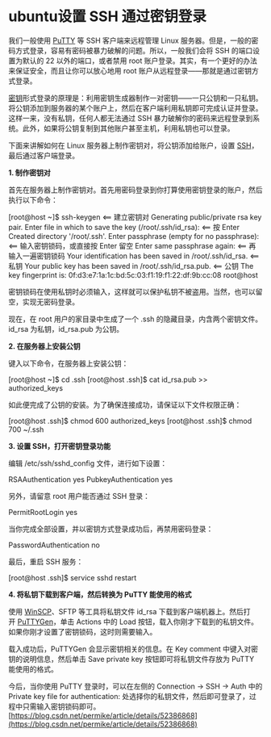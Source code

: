 # ubuntu设置 SSH 通过密钥登录
我们一般使用 [PuTTY](https://so.csdn.net/so/search?q=PuTTY&spm=1001.2101.3001.7020) 等 SSH 客户端来远程管理 Linux 服务器。但是，一般的密码方式登录，容易有密码被暴力破解的问题。所以，一般我们会将 SSH 的端口设置为默认的 22 以外的端口，或者禁用 root 账户登录。其实，有一个更好的办法来保证安全，而且让你可以放心地用 root 账户从远程登录——那就是通过密钥方式登录。

[密钥](https://so.csdn.net/so/search?q=%E5%AF%86%E9%92%A5&spm=1001.2101.3001.7020)形式登录的原理是：利用密钥生成器制作一对密钥——一只公钥和一只私钥。将公钥添加到服务器的某个账户上，然后在客户端利用私钥即可完成认证并登录。这样一来，没有私钥，任何人都无法通过 SSH 暴力破解你的密码来远程登录到系统。此外，如果将公钥复制到其他账户甚至主机，利用私钥也可以登录。

下面来讲解如何在 Linux 服务器上制作密钥对，将公钥添加给账户，设置 [SSH](https://so.csdn.net/so/search?q=SSH&spm=1001.2101.3001.7020)，最后通过客户端登录。

**1. 制作密钥对**

首先在服务器上制作密钥对。首先用密码登录到你打算使用密钥登录的账户，然后执行以下命令：

\[root@host ~]$ ssh-keygen  &lt;== 建立密钥对
Generating public/private rsa key pair.
Enter file in which to save the key (/root/.ssh/id_rsa): &lt;== 按 Enter
Created directory '/root/.ssh'.
Enter passphrase (empty for no passphrase): &lt;== 输入密钥锁码，或直接按 Enter 留空
Enter same passphrase again: &lt;== 再输入一遍密钥锁码
Your identification has been saved in /root/.ssh/id_rsa. &lt;== 私钥
Your public key has been saved in /root/.ssh/id_rsa.pub. &lt;== 公钥
The key fingerprint is:
0f:d3:e7:1a:1c:bd:5c:03:f1:19:f1:22:df:9b:cc:08 root@host

密钥锁码在使用私钥时必须输入，这样就可以保护私钥不被盗用。当然，也可以留空，实现无密码登录。

现在，在 root 用户的家目录中生成了一个 .ssh 的隐藏目录，内含两个密钥文件。id_rsa 为私钥，id_rsa.pub 为公钥。

**2. 在服务器上安装公钥**

键入以下命令，在服务器上安装公钥：

\[root@host ~]$ cd .ssh
\[root@host .ssh]$ cat id_rsa.pub >> authorized_keys

如此便完成了公钥的安装。为了确保连接成功，请保证以下文件权限正确：

\[root@host .ssh]$ chmod 600 authorized_keys
\[root@host .ssh]$ chmod 700 ~/.ssh

**3. 设置 SSH，打开密钥登录功能**

编辑 /etc/ssh/sshd_config 文件，进行如下设置：

RSAAuthentication yes
PubkeyAuthentication yes

另外，请留意 root 用户能否通过 SSH 登录：

PermitRootLogin yes

当你完成全部设置，并以密钥方式登录成功后，再禁用密码登录：

PasswordAuthentication no

最后，重启 SSH 服务：

\[root@host .ssh]$ service sshd restart

**4. 将私钥下载到客户端，然后转换为 PuTTY 能使用的格式**

使用 [WinSCP](http://winscp.net/eng/docs/lang:chs "下载这个软件")、SFTP 等工具将私钥文件 id_rsa 下载到客户端机器上。然后打开 [PuTTYGen](http://winscp.net/eng/download.php#keytools "下载这个软件")，单击 Actions 中的 Load 按钮，载入你刚才下载到的私钥文件。如果你刚才设置了密钥锁码，这时则需要输入。

载入成功后，PuTTYGen 会显示密钥相关的信息。在 Key comment 中键入对密钥的说明信息，然后单击 Save private key 按钮即可将私钥文件存放为 PuTTY 能使用的格式。

今后，当你使用 PuTTY 登录时，可以在左侧的 Connection -> SSH -> Auth 中的 Private key file for authentication: 处选择你的私钥文件，然后即可登录了，过程中只需输入密钥锁码即可。 
 [https://blog.csdn.net/permike/article/details/52386868](https://blog.csdn.net/permike/article/details/52386868)

